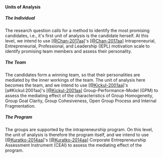 #### Units of Analysis


##### The Individual
The research question calls for a method to identify the most promising candidates, i.e., it's first unit of analysis is the candidate herself. At this level, we intend to use [[@Chan-2017aa]](a)'s [[@Chan-2017aa]](yp) Intrapreneurial, Entrepreneurial, Professional, and Leadership (IEPL) motivation scale to identify promising team members and assess their personality. 


##### The Team
The candidates form a winning team, so that their personalities are mediated by the inner workings of the team. The unit of analysis here becomes the team, and we intend to use [[@Kickul-2001aa]](a)'s [a#Kickul:2001aa]'s [[@Kickul-2001aa]](yp) Group-Performance-Model (GPM) to assess the mediating effect of the characteristics of Group Homogeneity, Group Goal Clarity, Group Cohesiveness, Open Group Process and Internal Fragmentation.


##### The Program
The groups are supported by the intrapreneurship program. On this level, the unit of analysis is therefore the program itself, and we intend to use [[@Kuratko-2014aa]](a)'s [[@Kuratko-2014aa]](yp) Corporate Entrepreneurship Assessment Instrument (CEAI) to assess the mediating effect of the program.

